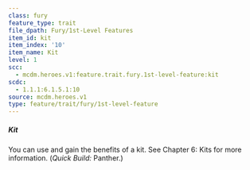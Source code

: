```yaml
---
class: fury
feature_type: trait
file_dpath: Fury/1st-Level Features
item_id: kit
item_index: '10'
item_name: Kit
level: 1
scc:
  - mcdm.heroes.v1:feature.trait.fury.1st-level-feature:kit
scdc:
  - 1.1.1:6.1.5.1:10
source: mcdm.heroes.v1
type: feature/trait/fury/1st-level-feature
---
```


##### Kit

You can use and gain the benefits of a kit. See Chapter 6: Kits for more information. (*Quick Build:* Panther.)
